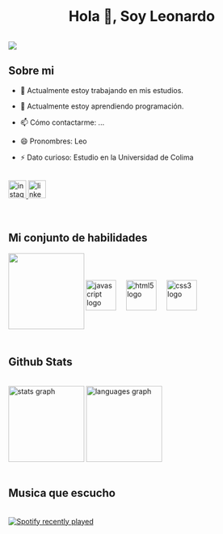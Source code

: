 <div id="user-content-toc">
  <ul align="center">
    <summary><h1 style="display: inline-block">Hola 👋, Soy Leonardo </h1></summary> 
  </ul>
</div>


<!--horizontal divider(gradiant)-->
<img src="https://user-images.githubusercontent.com/73097560/115834477-dbab4500-a447-11eb-908a-139a6edaec5c.gif">

## <picture></picture> **Sobre mi**

<!--Intro start-->
- 🔭 Actualmente estoy trabajando en mis estudios.
  
- 🌱 Actualmente estoy aprendiendo programación.
  
- 📫 Cómo contactarme: ...
  
- 😄 Pronombres: Leo
  
- ⚡ Dato curioso: Estudio en la Universidad de Colima

<br>

<div align="left">
  <a href="https://www.instagram.com/leonardo_murataya/" target="_blank">
    <img src="https://img.shields.io/static/v1?message=Instagram&logo=instagram&label=&color=E4405F&logoColor=white&labelColor=&style=for-the-badge" height="35" alt="instagram logo"  />
  </a>
  <a href="https://www.linkedin.com/in/murataya-moreno-bryan-leonardo-974a56303/" target="_blank">
    <img src="https://img.shields.io/static/v1?message=LinkedIn&logo=linkedin&label=&color=0077B5&logoColor=white&labelColor=&style=for-the-badge" height="35" alt="linkedin logo"  />
  </a>
</div> 
<br>
<!--Intro end-->

<br>

## <picture></picture> **Mi conjunto de habilidades**
<img align="left" height="150" src="https://media.tenor.com/vZZEPrwfe6AAAAAi/happy-amine.gif"  />

###
<br><br>
<div align="left">
  <img src="https://cdn.jsdelivr.net/gh/devicons/devicon/icons/javascript/javascript-original.svg" height="60" alt="javascript logo"  />
  <img width="12" />
  <img src="https://cdn.jsdelivr.net/gh/devicons/devicon/icons/html5/html5-original.svg" height="60" alt="html5 logo"  />
  <img width="12" />
  <img src="https://cdn.jsdelivr.net/gh/devicons/devicon/icons/css3/css3-original.svg" height="60" alt="css3 logo"  />
</div>

###


<br><br>

## Github Stats  

<br>
<div align="left">
  <img src="https://github-readme-stats.vercel.app/api?username=Leonardo-murataya&hide_title=false&hide_rank=false&show_icons=true&include_all_commits=true&count_private=true&disable_animations=false&theme=dracula&locale=en&hide_border=false" height="150" alt="stats graph"  />
  <img src="https://github-readme-stats.vercel.app/api/top-langs?username=Leonardo-murataya&locale=en&hide_title=false&layout=compact&card_width=320&langs_count=5&theme=dracula&hide_border=false" height="150" alt="languages graph"  />
</div>
<br>

## <picture></picture> **Musica que escucho**

<br>

<div align="left">
  <a href="https://open.spotify.com/user/3133dyqdr35r3b3rjfgxj4aeu7ji">
    <img src="https://spotify-recently-played-readme.vercel.app/api?user=3133dyqdr35r3b3rjfgxj4aeu7ji&count=5" alt="Spotify recently played"  />
  </a>
</div>

###
